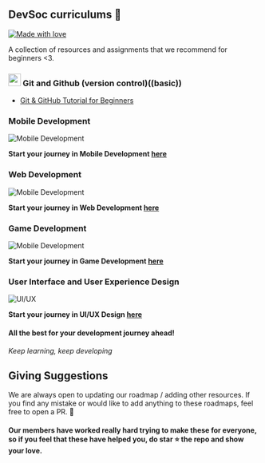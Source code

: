 ## DevSoc curriculums :rocket:

[![Made with love](https://img.shields.io/badge/Made%20With%20%E2%9D%A4%EF%B8%8F%20%20by-DevSoc-blue.svg)](https://devsoc.club/)

 A collection of resources and assignments that we recommend for beginners <3.
 
### <img src="https://www.vectorlogo.zone/logos/git-scm/git-scm-icon.svg" width="25" height="25">  Git and Github (version control)((basic))

- [Git & GitHub Tutorial for Beginners](https://youtube.com/playlist?list=PL4cUxeGkcC9goXbgTDQ0n_4TBzOO0ocPR)

### Mobile Development
![Mobile Development](https://github.com/Devsoc-BPGC/curriculums/blob/main/imgs/mobileDevRoadmap.jpeg)

**Start your journey in Mobile Development [here](./APPDEV.md)**

### Web Development
![Mobile Development](https://github.com/Devsoc-BPGC/curriculums/blob/main/imgs/webDRoadmap.png)

**Start your journey in Web Development [here](./WEBDEV.md)**

### Game Development
![Mobile Development](https://github.com/Devsoc-BPGC/curriculums/blob/main/imgs/gameDRoadmap.png)

**Start your journey in Game Development [here](https://www.notion.so/DevSoc-Game-Development-Roadmap-6a41d14ab13c47d182530987e71a656c)**

### User Interface and User Experience Design
![UI/UX](https://github.com/Devsoc-BPGC/curriculums/blob/main/imgs/80643ab8e05a4016df50c4e22a1c0767.jpg)

**Start your journey in UI/UX Design [here](https://stirring-darkness-e60.notion.site/UI-UX-Roadmap-3e63d625ac6c4a14be4a516ff25820ac)**



#### All the best for your development journey ahead!
*Keep learning, keep developing*


## Giving Suggestions
We are always open to updating our roadmap / adding other resources. If you find any mistake or would like to add anything to these roadmaps, feel free to open a PR. :rocket:

#### Our members have worked really hard trying to make these for everyone, so if you feel that these have helped you, do star :star: the repo and show your love.
